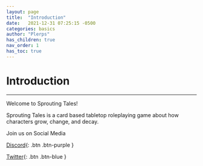 ```yaml
---
layout: page
title:  "Introduction"
date:   2021-12-31 07:25:15 -0500
categories: basics
author: "Plerps"
has_children: true
nav_order: 1
has_toc: true
---
```


# Introduction

---

Welcome to Sprouting Tales! 

Sprouting Tales is a card based tabletop roleplaying game about how characters grow, change, and decay.


Join us on Social Media

[Discord](https://discord.com/invite/tJjGUNJAZP){: .btn .btn-purple }

[Twitter](https://twitter.com/plerpsandplerps){: .btn .btn-blue }